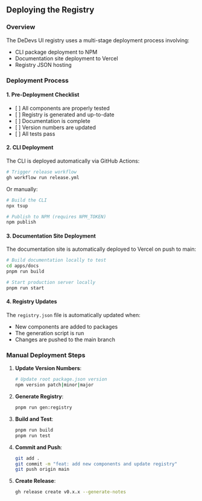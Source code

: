 ## Deploying the Registry

### Overview

The DeDevs UI registry uses a multi-stage deployment process involving:

* CLI package deployment to NPM
* Documentation site deployment to Vercel
* Registry JSON hosting

### Deployment Process

#### 1. Pre-Deployment Checklist

* \[ ] All components are properly tested
* \[ ] Registry is generated and up-to-date
* \[ ] Documentation is complete
* \[ ] Version numbers are updated
* \[ ] All tests pass

#### 2. CLI Deployment

The CLI is deployed automatically via GitHub Actions:

```bash
# Trigger release workflow
gh workflow run release.yml
```

Or manually:

```bash
# Build the CLI
npx tsup

# Publish to NPM (requires NPM_TOKEN)
npm publish
```

#### 3. Documentation Site Deployment

The documentation site is automatically deployed to Vercel on push to main:

```bash
# Build documentation locally to test
cd apps/docs
pnpm run build

# Start production server locally
pnpm run start
```

#### 4. Registry Updates

The `registry.json` file is automatically updated when:

* New components are added to packages
* The generation script is run
* Changes are pushed to the main branch

### Manual Deployment Steps

1. **Update Version Numbers**:
   ```bash
   # Update root package.json version
   npm version patch|minor|major
   ```

2. **Generate Registry**:
   ```bash
   pnpm run gen:registry
   ```

3. **Build and Test**:
   ```bash
   pnpm run build
   pnpm run test
   ```

4. **Commit and Push**:
   ```bash
   git add .
   git commit -m "feat: add new components and update registry"
   git push origin main
   ```

5. **Create Release**:
   ```bash
   gh release create v0.x.x --generate-notes
   ```
